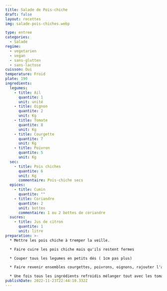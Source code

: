 ```yaml
---
title: Salade de Pois-chiche
draft: false
layout: recettes
img: salade-pois-chiches.webp

type: entree
categories:
  - Salade
regime:
  - vegetarien
  - vegan
  - sans-glutten
  - sans-lactose
cuisson: Oui
temperature: Froid
plate: 190
ingredients:
  legumes:
    - title: Ail
      quantite: 1
      unit: unité
    - title: Oignon
      quantite: 2
      unit: Kg
    - title: Tomate
      quantite: 8
      unit: Kg
    - title: Courgette
      quantite: 7
      unit: Kg
    - title: Poivron
      quantite: 5
      unit: Kg
  sec:
    - title: Pois chiches
      quantite: 6
      unit: Kg
      commentaire: Pois-chiche secs
  epices:
    - title: Cumin
      quantite: ""
    - title: Coriandre
      quantite: 2
      unit: bottes
      commentaire: 1 ou 2 bottes de coriandre
  sucres:
    - title: Jus de citron
      quantite: 1
      unit: litre
preparation: >-
  * Mettre les pois chiche à tremper la veille.

  * Faire cuire les pois chiche mais qu'ils restent fermes

  * Couper tous les legumes en petits dés ( 1cm pas plus)

  * Faire revenir ensembles courgettes, poivrons, oignons, rajouter l'ail à la fin.

  * Une fois tous les ingrédients refroidis mélanger tout avec les tomates et l'herbe.
publishDate: 2022-11-23T22:44:10.332Z
---
```

